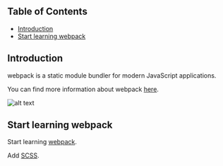 

## Table of Contents

- [Introduction](#introduction)
- [Start learning webpack](#Startlearningwebpack)

## Introduction

webpack is a static module bundler for modern JavaScript applications.

You can find more information about webpack [here](https://webpack.js.org/concepts/).

![alt text](https://cdn-images-1.medium.com/max/800/1*SL6RVjoNQaUdii2Qh9XeZg.png)




## Start learning webpack

Start learning [webpack](https://www.valentinog.com/blog/webpack-4-tutorial/).

Add [SCSS](https://hackernoon.com/webpack-the-basics-2712a7ad640b).











